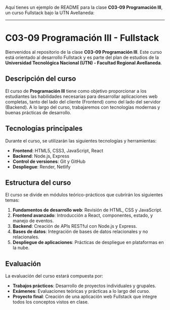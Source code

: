 Aquí tienes un ejemplo de README para la clase **C03-09 Programación III**, un curso Fullstack bajo la UTN Avellaneda:

---

# C03-09 Programación III - Fullstack

Bienvenidos al repositorio de la clase **C03-09 Programación III**. Este curso está orientado al desarrollo Fullstack y es parte del plan de estudios de la **Universidad Tecnológica Nacional (UTN) - Facultad Regional Avellaneda**.

## Descripción del curso
El curso de **Programación III** tiene como objetivo proporcionar a los estudiantes las habilidades necesarias para desarrollar aplicaciones web completas, tanto del lado del cliente (Frontend) como del lado del servidor (Backend). A lo largo del curso, trabajaremos con tecnologías modernas y buenas prácticas de desarrollo.

## Tecnologías principales
Durante el curso, se utilizarán las siguientes tecnologías y herramientas:

- **Frontend**: HTML5, CSS3, JavaScript, React
- **Backend**: Node.js, Express
- **Control de versiones**: Git y GitHub
- **Despliegue**: Render, Netlify

## Estructura del curso
El curso se divide en módulos teórico-prácticos que cubrirán los siguientes temas:

1. **Fundamentos de desarrollo web**: Revisión de HTML, CSS y JavaScript.
2. **Frontend avanzado**: Introducción a React, componentes, estado, y manejo de eventos.
3. **Backend**: Creación de APIs RESTful con Node.js y Express.
4. **Bases de datos**: Integración de bases de datos relacionales y no relacionales.
5. **Despliegue de aplicaciones**: Prácticas de despliegue en plataformas en la nube.

## Evaluación
La evaluación del curso estará compuesta por:

- **Trabajos prácticos**: Desarrollo de proyectos individuales y grupales.
- **Exámenes**: Evaluaciones teóricas y prácticas a lo largo del curso.
- **Proyecto final**: Creación de una aplicación web Fullstack que integre todos los conceptos vistos en clase.


